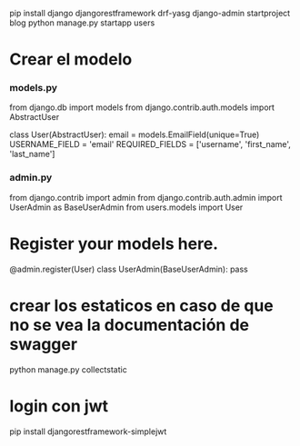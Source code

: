 
pip install django djangorestframework drf-yasg
django-admin startproject blog
python manage.py startapp users

# Crear el modelo
### models.py
from django.db import models
from django.contrib.auth.models import AbstractUser

class User(AbstractUser):
    email = models.EmailField(unique=True)
    USERNAME_FIELD = 'email'
    REQUIRED_FIELDS = ['username', 'first_name', 'last_name']

### admin.py
from django.contrib import admin
from django.contrib.auth.admin import UserAdmin as BaseUserAdmin
from users.models import User

# Register your models here.
@admin.register(User)
class UserAdmin(BaseUserAdmin):
    pass

# crear los estaticos en caso de que no se vea la documentación de swagger
python manage.py collectstatic

# login con jwt
pip install djangorestframework-simplejwt